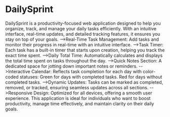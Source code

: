 # DailySprint
DailySprint is a productivity-focused web application designed to help you organize, track, and manage your daily tasks efficiently. With an intuitive interface, real-time updates, and detailed tracking features, it ensures you stay on top of your goals.
-->Real-Time Task Management: Add tasks and monitor their progress in real-time with an intuitive interface.
-->Task Timer: Each task has a built-in timer that starts upon creation, helping you track the exact time spent.
-->Daily Total Time: Automatically calculates and displays the total time spent on tasks throughout the day.
-->Quick Notes Section: A dedicated space for jotting down important notes or reminders.
-->Interactive Calendar: Reflects task completion for each day with color-coded statuses:
	Green for days with completed tasks.
	Red for days without completed tasks.
-->Dynamic Updates: Tasks can be marked as completed, removed, or tracked, ensuring seamless updates across all sections.
-->Responsive Design: Optimized for all devices, offering a smooth user experience.
This application is ideal for individuals who want to boost productivity, manage time effectively, and maintain clarity on their daily goals.
